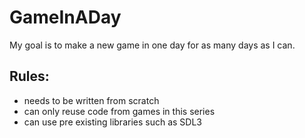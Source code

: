 # GameInADay

My goal is to make a new game in one day for as many days as I can.

## Rules:

- needs to be written from scratch
- can only reuse code from games in this series
- can use pre existing libraries such as SDL3
